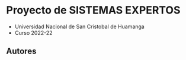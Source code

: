# Proyecto de SISTEMAS EXPERTOS
* Universidad Nacional de San Cristobal de Huamanga
* Curso 2022-22

## Autores